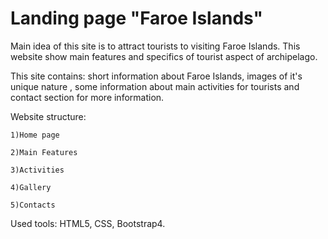 # Landing page "Faroe Islands"
Main idea of this site is to attract tourists to visiting Faroe Islands. This website show main features and specifics of tourist aspect of archipelago.

This site contains: short information about Faroe Islands, images of it's unique nature , some information about main activities for tourists and contact section for more information.

Website structure:

 	1)Home page 
 
 	2)Main Features
 
 	3)Activities
 
 	4)Gallery
 
 	5)Contacts 

Used tools: HTML5, CSS, Bootstrap4.
